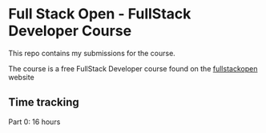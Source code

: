 # Full Stack Open - FullStack Developer Course

This repo contains my submissions for the course.

The course is a free FullStack Developer course found on the [fullstackopen](https://fullstackopen.com/en/) website

## Time tracking

Part 0: 16 hours
